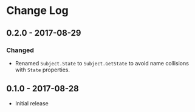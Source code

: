 # Change Log


## 0.2.0 - 2017-08-29

### Changed

- Renamed `Subject.State` to `Subject.GetState` to avoid name collisions with `State` properties.


## 0.1.0 - 2017-08-28

- Initial release
